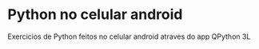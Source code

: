 # Python no celular android
 Exercicios de Python feitos no celular android atraves do app QPython 3L
